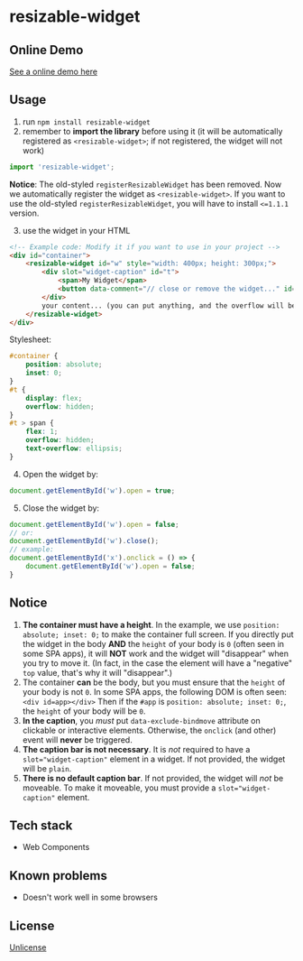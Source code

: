 # resizable-widget

## Online Demo

[See a online demo here](https://codepen.io/shc0743/pen/bNNmVjz)

## Usage

1. run `npm install resizable-widget`
2. remember to **import the library** before using it (it will be automatically registered as `<resizable-widget>`; if not registered, the widget will not work)

```javascript
import 'resizable-widget';
```

**Notice**: The old-styled `registerResizableWidget` has been removed. Now we automatically register the widget as `<resizable-widget>`. If you want to use the old-styled `registerResizableWidget`, you will have to install `<=1.1.1` version.

3. use the widget in your HTML

```html
<!-- Example code: Modify it if you want to use in your project -->
<div id="container">
    <resizable-widget id="w" style="width: 400px; height: 300px;">
        <div slot="widget-caption" id="t">
            <span>My Widget</span>
            <button data-comment="// close or remove the widget..." id=x data-exclude-bindmove>x</button>
        </div>
        your content... (you can put anything, and the overflow will be automatically proceeded)
    </resizable-widget>
</div>
```

Stylesheet:
```css
#container {
    position: absolute;
    inset: 0;
}
#t {
    display: flex;
    overflow: hidden;
}
#t > span {
    flex: 1;
    overflow: hidden;
    text-overflow: ellipsis;
}
```

4. Open the widget by:

```javascript
document.getElementById('w').open = true;
```

5. Close the widget by:

```javascript
document.getElementById('w').open = false;
// or:
document.getElementById('w').close();
// example:
document.getElementById('x').onclick = () => {
    document.getElementById('w').open = false;
}
```

## Notice

1. **The container must have a height**. In the example, we use `position: absolute; inset: 0;` to make the container full screen. If you directly put the widget in the body **AND** the `height` of your body is `0` (often seen in some SPA apps), it will **NOT** work and the widget will "disappear" when you try to move it. (In fact, in the case the element will have a "negative" `top` value, that's why it will "disappear".)
2. The container **can** be the body, but you must ensure that the `height` of your body is not `0`. In some SPA apps, the following DOM is often seen: `<div id=app></div>` Then if the `#app` is `position: absolute; inset: 0;`, the `height` of your body will be `0`. 
3. **In the caption**, you *must* put `data-exclude-bindmove` attribute on clickable or interactive elements. Otherwise, the `onclick` (and other) event will **never** be triggered.
4. **The caption bar is not necessary**. It is *not* required to have a `slot="widget-caption"` element in a widget. If not provided, the widget will be `plain`. 
5. **There is no default caption bar**. If not provided, the widget will *not* be moveable. To make it moveable, you must provide a `slot="widget-caption"` element.

## Tech stack

- Web Components

## Known problems

- Doesn't work well in some browsers

## License

[Unlicense](./LICENSE)
